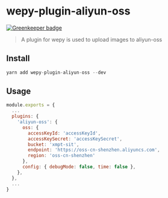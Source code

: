 # wepy-plugin-aliyun-oss

[![Greenkeeper badge](https://badges.greenkeeper.io/jerexyz/wepy-plugin-aliyun-oss.svg)](https://greenkeeper.io/)

>A plugin for wepy is used to upload images to aliyun-oss

## Install

```js
yarn add wepy-plugin-aliyun-oss --dev
```

## Usage

```js
module.exports = {
  ...
  plugins: {
    'aliyun-oss': {
      oss: {
        accessKeyId: 'accessKeyId',
        accessKeySecret: 'accessKeySecret',
        bucket: 'xmpt-sit',
        endpoint: 'https://oss-cn-shenzhen.aliyuncs.com',
        region: 'oss-cn-shenzhen'
      },
      config: { debugMode: false, time: false },
    },
  },
  ...
}
```
